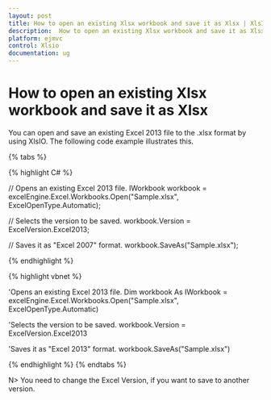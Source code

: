 ```yaml
---
layout: post
title: How to open an existing Xlsx workbook and save it as Xlsx | XlsIO | ASP.NET MVC | Syncfusion
description:  How to open an existing Xlsx workbook and save it as Xlsx
platform: ejmvc
control: Xlsio
documentation: ug
---
```


# How to open an existing Xlsx workbook and save it as Xlsx

You can open and save an existing Excel 2013 file to the .xlsx format by using XlsIO. The following code example illustrates this.

{% tabs %}

{% highlight C# %}

// Opens an existing Excel 2013 file.
IWorkbook workbook = excelEngine.Excel.Workbooks.Open("Sample.xlsx", ExcelOpenType.Automatic);
 
// Selects the version to be saved.
workbook.Version = ExcelVersion.Excel2013;
 
// Saves it as "Excel 2007" format.
workbook.SaveAs("Sample.xlsx");


{% endhighlight %}    



{% highlight vbnet %}
  
'Opens an existing Excel 2013 file.
Dim workbook As IWorkbook = excelEngine.Excel.Workbooks.Open("Sample.xlsx", ExcelOpenType.Automatic)
 
'Selects the version to be saved.
workbook.Version = ExcelVersion.Excel2013
 
'Saves it as "Excel 2013" format.
workbook.SaveAs("Sample.xlsx")


{% endhighlight %}
{% endtabs %}

N> You need to change the Excel Version, if you want to save to another version.